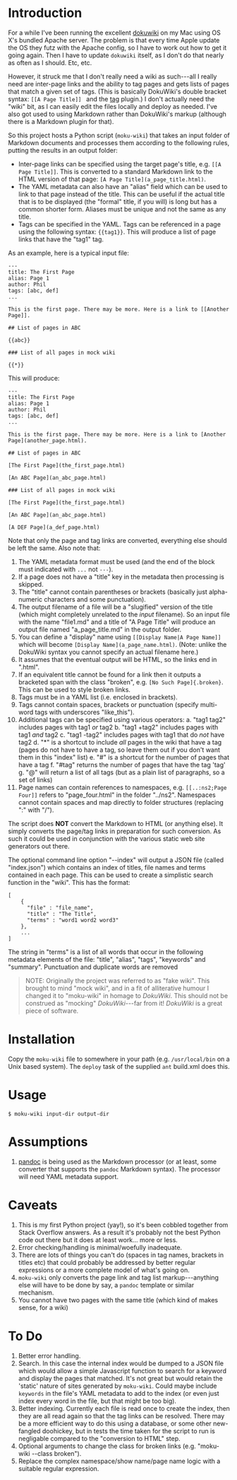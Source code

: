 # Introduction

For a while I've been running the excellent [dokuwiki](https://www.dokuwiki.org) on my Mac using OS X's bundled Apache server. The problem is that every time Apple update the OS they futz with the Apache config, so I have to work out how to get it going again. Then I have to update `dokuwiki` itself, as I don't do that nearly as often as I should. Etc, etc.

However, it struck me that I don't really need a wiki as such---all I really need are inter-page links and the ability to tag pages and gets lists of pages that match a given set of tags. (This is basically DokuWiki's double bracket syntax: `[[A Page Title]] ` and the [tag](https://www.dokuwiki.org/plugin:tag) plugin.) I don't actually need the "wiki" bit, as I can easily edit the files locally and deploy as needed. I've also got used to using Markdown rather than DokuWiki's markup (although there is a Markdown plugin for that).

So this project hosts a Python script (`moku-wiki`) that takes an input folder of Markdown documents and processes them according to the following rules, putting the results in an output folder:

*  Inter-page links can be specified using the target page's title, e.g. `[[A Page Title]]`. This is converted to a standard Markdown link to the HTML version of that page: `[A Page Title](a_page_title.html)`.
*   The YAML metadata can also have an "alias" field which can be used to link to that page instead
of the title. This can be useful if the actual title that is to be displayed (the "formal" title,
if you will) is long but has a common shorter form. Aliases must be unique and not the same as any
title.
*  Tags can be specified in the YAML. Tags can be referenced in a page using the following syntax: `{{tag1}}`. This will produce a list of page links that have the "tag1" tag.

As an example, here is a typical input file:

```
---
title: The First Page
alias: Page 1
author: Phil
tags: [abc, def]
...

This is the first page. There may be more. Here is a link to [[Another Page]].

## List of pages in ABC

{{abc}}

### List of all pages in mock wiki

{{*}}

```

This will produce:

```
---
title: The First Page
alias: Page 1
author: Phil
tags: [abc, def]
...

This is the first page. There may be more. Here is a link to [Another Page](another_page.html).

## List of pages in ABC

[The First Page](the_first_page.html)

[An ABC Page](an_abc_page.html)

### List of all pages in mock wiki

[The First Page](the_first_page.html)

[An ABC Page](an_abc_page.html)

[A DEF Page](a_def_page.html)

```

Note that only the page and tag links are converted, everything else should be left the same. Also note that:

1.  The YAML metadata format must be used (and the end of the block must indicated with `...` not `---`).
2.  If a page does not have a "title" key in the metadata then processing is skipped.
3.  The "title" cannot contain parentheses or brackets (basically just alpha-numeric characters and some punctuation).
4.  The output filename of a file will be a "slugified" version of the title (which might completely unrelated to the *input* filename). So an input file with the name "file1.md" and a title of "A Page Title" will produce an output file named "a_page_title.md" in the output folder.
5.  You can define a "display" name using `[[Display Name|A Page Name]]` which will become `[Display Name](a_page_name.html)`. (Note: unlike the DokuWiki syntax you cannot specify an actual filename here.)
6.  It assumes that the eventual output will be HTML, so the links end in ".html".
7.  If an equivalent title cannot be found for a link then it outputs a bracketed span with the class "broken", e.g. `[No Such Page]{.broken}`. This can be used to style broken links.
8.  Tags must be in a YAML list (i.e. enclosed in brackets).
9.  Tags cannot contain spaces, brackets or punctuation (specify multi-word tags with underscores "like_this").
10. Additional tags can be specified using various operators:
    a. "tag1 tag2" includes pages with tag1 *or* tag2
    b. "tag1 +tag2" includes pages with tag1 *and* tag2
    c. "tag1 -tag2" includes pages with tag1 that do *not* have tag2
    d. "*" is a shortcut to include _all_ pages in the wiki that have a tag (pages do not have to have a tag, so leave them out if you don't want them in this "index" list)
    e. "#" is a shortcut for the number of pages that have a tag
    f. "#tag" returns the number of pages that have the tag 'tag'
    g. "@" will return a list of all tags (but as a plain list of paragraphs, so a set of links)
11. Page names can contain references to namespaces, e.g. `[[..:ns2;Page Four]]` refers to "page_four.html" in the folder "../ns2". Namespaces cannot contain spaces and map directly to folder structures (replacing ":" with "/").

The script does **NOT** convert the Markdown to HTML (or anything else). It simply converts the page/tag links in preparation for such conversion. As such it could be used in conjunction with the various static web site generators out there.

The optional command line option "--index" will output a JSON file (called "index.json") which contains an index of titles, file names and terms contained in each page. This can be used to create a simplistic search function in the "wiki". This has the format:

```
[
    {
      "file" : "file_name",
      "title" : "The Title",
      "terms" : "word1 word2 word3"
    },
    ...
]
```

The string in "terms" is a list of all words that occur in the following metadata elements of the file: "title", "alias", "tags", "keywords" and "summary". Punctuation and duplicate words are removed

> NOTE: Originally the project was referred to as "fake wiki". This brought to mind "mock wiki", and in a fit of alliterative humour I changed it to "moku-wiki" in homage to *DokuWiki*. This should not be construed as "mocking" *DokuWiki*---far from it! *DokuWiki* is a great piece of software.

# Installation

Copy the `moku-wiki` file to somewhere in your path (e.g. `/usr/local/bin` on a Unix based system). The `deploy` task of the supplied `ant` build.xml does this.

# Usage

```
$ moku-wiki input-dir output-dir
```

# Assumptions

1.  [pandoc](pandoc.org) is being used as the Markdown processor (or at least, some converter that supports the `pandoc` Markdown syntax). The processor will need YAML metadata support.

# Caveats

1.  This is my first Python project (yay!), so it's been cobbled together from Stack Overflow answers. As a result it's probably not the best Python code out there but it does at least work... more or less.
2.  Error checking/handling is minimal/woefully inadequate.
3.  There are lots of things you can't do (spaces in tag names, brackets in titles etc) that could probably be addressed by better regular expressions or a more complete model of what's going on.
4.  `moku-wiki` only converts the page link and tag list markup---anything else will have to be done by say, a `pandoc` template or similar mechanism.
5.  You cannot have two pages with the same title (which kind of makes sense, for a wiki)

# To Do

1.  Better error handling.
2.  Search. In this case the internal index would be dumped to a JSON file which would allow a simple Javascript function to search for a keyword and display the pages that matched. It's not great but would retain the 'static' nature of sites generated by `moku-wiki`. Could maybe include `keywords` in the file's YAML metadata to add to the index (or even just index every word in the file, but that might be too big).
3.  Better indexing. Currently each file is read once to create the index, then they are all read again so that the tag links can be resolved. There may be a more efficient way to do this using a database, or some other new-fangled doohickey, but in tests the time taken for the script to run is negligable compared to the "conversion to HTML" step.
4.  Optional arguments to change the class for broken links (e.g. "moku-wiki --class broken").
5.  Replace the complex namespace/show name/page name logic with a suitable regular expression.

